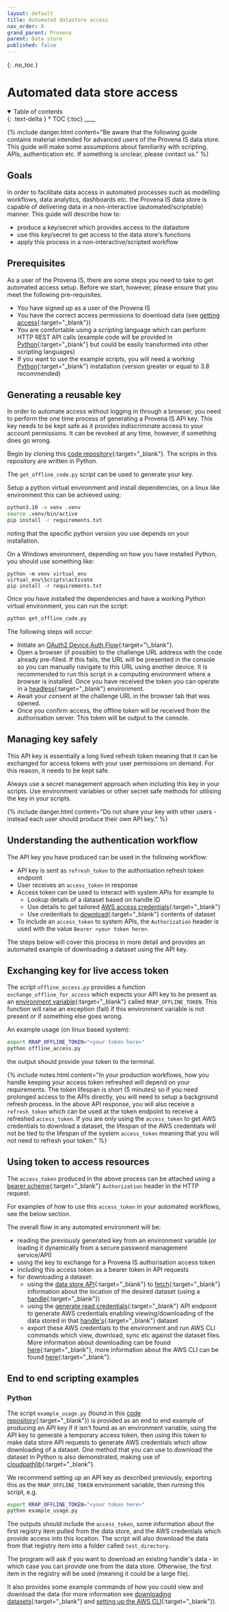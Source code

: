 ```yaml
---
layout: default
title: Automated datastore access
nav_order: 8
grand_parent: Provena
parent: Data store
published: false
---
```


{: .no_toc }

# Automated data store access

<details  open markdown="block">
  <summary>
    Table of contents
  </summary>
{: .text-delta }
* TOC
{:toc}
____
</details>

{% include danger.html content="Be aware that the following guide contains material intended for advanced users of the Provena IS data store. This guide will make some assumptions about familiarity with scripting, APIs, authentication etc. If something is unclear, please contact us." %}

## Goals

In order to facilitate data access in automated processes such as modelling workflows, data analytics, dashboards etc. the Provena IS data store is capable of delivering data in a non-interactive (automated/scriptable) manner. This guide will describe how to:

-   produce a key/secret which provides access to the datastore
-   use this key/secret to get access to the data store's functions
-   apply this process in a non-interactive/scripted workflow

## Prerequisites

As a user of the Provena IS, there are some steps you need to take to get automated access setup. Before we start, however, please ensure that you meet the following pre-requisites.

-   You have signed up as a user of the Provena IS
-   You have the correct access permissions to download data (see [getting access](../getting-started-is/requesting-access-is.html){:target="\_blank"})
-   You are comfortable using a scripting language which can perform HTTP REST API calls (example code will be provided in [Python](https://www.python.org/){:target="\_blank"} but could be easily transformed into other scripting languages)
-   If you want to use the example scripts, you will need a working [Python](https://www.python.org/){:target="\_blank"} installation (version greater or equal to 3.8 recommended)

## Generating a reusable key

In order to automate access without logging in through a browser, you need to perform the one time process of generating a Provena IS API key. This key needs to be kept safe as it provides indiscriminate access to your account permissions. It can be revoked at any time, however, if something does go wrong.

Begin by cloning this [code repository](https://github.com/gbrrestoration/mds-is-client-tools){:target="\_blank"}. The scripts in this repository are written in Python.

The `get_offline_code.py` script can be used to generate your key.

Setup a python virtual environment and install dependencies, on a linux like environment this can be achieved using:

```bash
python3.10 -m venv .venv
source .venv/bin/active
pip install -r requirements.txt
```

noting that the specific python version you use depends on your installation.

On a Windows environment, depending on how you have installed Python, you should use something like:

```
python -m venv virtual_env
virtual_env\Scripts\activate
pip install -r requirements.txt
```

Once you have installed the dependencies and have a working Python virtual environment, you can run the script:

```bash
python get_offline_code.py
```

The following steps will occur:

-   Initiate an [OAuth2 Device Auth Flow](https://auth0.com/docs/get-started/authentication-and-authorization-flow/device-authorization-flow#:~:text=With%20input%2Dconstrained%20devices%20that,easy%20way%20to%20enter%20text.){:target="\_blank"}.
-   Open a browser (if possible) to the challenge URL address with the code already pre-filled. If this fails, the URL will be presented in the console so you can manually navigate to this URL using another device. It is recommended to run this script in a computing environment where a browser is installed. Once you have received the token you can operate in a [headless](https://en.wikipedia.org/wiki/Headless_software){:target="\_blank"} environment.
-   Await your consent at the challenge URL in the browser tab that was opened.
-   Once you confirm access, the offline token will be received from the authorisation server. This token will be output to the console.

## Managing key safely

This API key is essentially a long lived refresh token meaning that it can be exchanged for access tokens with your user permissions on demand. For this reason, it needs to be kept safe.

Always use a secret management approach when including this key in your scripts. Use environment variables or other secret safe methods for utilising the key in your scripts.

{% include danger.html content="Do not share your key with other users - instead each user should produce their own API key." %}

## Understanding the authentication workflow

The API key you have produced can be used in the following workflow:

-   API key is sent as `refresh_token` to the authorisation refresh token endpoint
-   User receives an `access_token` in response
-   Access token can be used to interact with system APIs for example to
    -   Lookup details of a dataset based on handle ID
    -   Use details to get tailored [AWS access credentials](./setting-up-the-aws-cli.md){:target="\_blank"}
    -   Use credentials to [download](./downloading-datasets.md){:target="\_blank"} contents of dataset
-   To include an `access_token` to system APIs, the `Authorization` header is used with the value `Bearer <your token here>`.

The steps below will cover this process in more detail and provides an automated example of downloading a dataset using the API key.

## Exchanging key for live access token

The script `offline_access.py` provides a function `exchange_offline_for_access` which expects your API key to be present as an [environment variable](https://en.wikipedia.org/wiki/Environment_variable){:target="\_blank"} called `RRAP_OFFLINE_TOKEN`. This function will raise an exception (fail) if this environment variable is not present or if something else goes wrong.

An example usage (on linux based system):

```bash
export RRAP_OFFLINE_TOKEN="<your token here>"
python offline_access.py
```

the output should provide your token to the terminal.

{% include notes.html content="In your production workflows, how you handle keeping your access token refreshed will depend on your requirements. The token lifespan is short (5 minutes) so if you need prolonged access to the APIs directly, you will need to setup a background refresh process. In the above API response, you will also receive a `refresh_token` which can be used at the token endpoint to receive a refreshed `access_token`. If you are only using the `access_token` to get AWS credentials to download a dataset, the lifespan of the AWS credentials will not be tied to the lifespan of the system `access_token` meaning that you will not need to refresh your token." %}

## Using token to access resources

The `access_token` produced in the above process can be attached using a [bearer scheme](https://www.devopsschool.com/blog/what-is-bearer-token-and-how-it-works/){:target="\_blank"} `Authorization` header in the HTTP request.

For examples of how to use this `access_token` in your automated workflows, see the below section.

The overall flow in any automated environment will be:

-   reading the previously generated key from an environment variable (or loading it dynamically from a secure password management service/API)
-   using the key to exchange for a Provena IS authorisation access token
-   including this access token as a bearer token in API requests
-   for downloading a dataset:
    -   using the [data store API](https://data-api.mds.gbrrestoration.org/docs){:target="\_blank"} to [fetch](https://data-api.mds.gbrrestoration.org/docs#/Registry%20Items/fetch_dataset_registry_items_fetch_dataset_get){:target="\_blank"} information about the location of the desired dataset (using a [handle](../digital-object-identifiers.md){:target="\_blank"})
    -   using the [generate read credentials](https://data-api.mds.gbrrestoration.org/docs#/Registry%20credentials/generate_read_access_credentials_registry_credentials_generate_read_access_credentials_post){:target="\_blank"} API endpoint to generate AWS credentials enabling viewing/downloading of the data stored in that [handle's](../digital-object-identifiers.md){:target="\_blank"} dataset
    -   export these AWS credentials to the environment and run AWS CLI commands which view, download, sync etc against the dataset files. More information about downloading can be found [here](./downloading-datasets.md){:target="\_blank"}, more information about the AWS CLI can be found [here](./setting-up-the-aws-cli.md){:target="\_blank"}.

## End to end scripting examples

### Python

The script `example_usage.py` (found in this [code repository](https://github.com/gbrrestoration/mds-is-client-tools){:target="\_blank"}) is provided as an end to end example of producing an API key if it isn't found as an environment variable, using the API key to generate a temporary access token, then using this token to make data store API requests to generate AWS credentials which allow downloading of a dataset. One method that you can use to download the dataset in Python is also demonstrated, making use of [cloudpathlib](https://cloudpathlib.drivendata.org/stable/){:target="\_blank"}.

We recommend setting up an API key as described previously, exporting this as the `RRAP_OFFLINE_TOKEN` environment variable, then running this script, e.g.

```bash
export RRAP_OFFLINE_TOKEN="<your token here>"
python example_usage.py
```

The outputs should include the `access_token`, some information about the first registry item pulled from the data store, and the AWS credentials which provide access into this location. The script will also download the data from that registry item into a folder called `test_directory`.

The program will ask if you want to download an existing handle's data - in which case you can provide one from the data store. Otherwise, the first item in the registry will be used (meaning it could be a large file).

It also provides some example commands of how you could view and download the data (for more information see [downloading datasets](./downloading-datasets.md){:target="\_blank"} and [setting up the AWS CLI](./setting-up-the-aws-cli.md){:target="\_blank"}).
